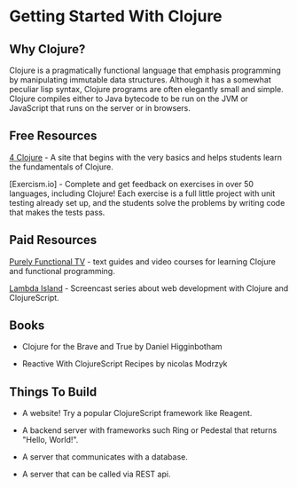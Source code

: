 # Getting Started With Clojure

## Why Clojure?
Clojure is a pragmatically functional language that emphasis programming by manipulating immutable data structures. Although it has a somewhat peculiar lisp syntax, Clojure programs are often elegantly small and simple. Clojure compiles either to Java bytecode to be run on the JVM or JavaScript that runs on the server or in browsers.

## Free Resources
[4 Clojure](4clojure.com) - A site that begins with the very basics and helps students learn the fundamentals of Clojure.

[Exercism.io] - Complete and get feedback on exercises in over 50 languages, including Clojure! Each exercise is a full little project with unit testing already set up, and the students solve the problems by writing code that makes the tests pass.


## Paid Resources

[Purely Functional TV](https://purelyfunctional.tv/) - text guides and video courses for learning Clojure and functional programming.

[Lambda Island](lambdaisland.com) - Screencast series about  web development with Clojure and ClojureScript.


## Books
-  Clojure for the Brave and True by Daniel Higginbotham

-  Reactive With ClojureScript Recipes by nicolas Modrzyk

## Things To Build

- A website! Try a popular ClojureScript framework like Reagent.

- A backend server with frameworks such Ring or Pedestal that returns "Hello, World!".

- A server that communicates with a database.

- A server that can be called via REST api.